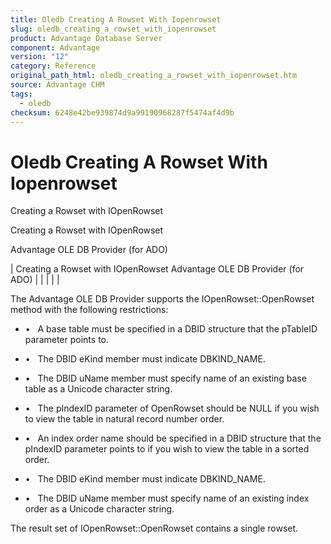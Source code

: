 ```yaml
---
title: Oledb Creating A Rowset With Iopenrowset
slug: oledb_creating_a_rowset_with_iopenrowset
product: Advantage Database Server
component: Advantage
version: "12"
category: Reference
original_path_html: oledb_creating_a_rowset_with_iopenrowset.htm
source: Advantage CHM
tags:
  - oledb
checksum: 6248e42be939874d9a99190968287f5474af4d9b
---
```


# Oledb Creating A Rowset With Iopenrowset

Creating a Rowset with IOpenRowset

Creating a Rowset with IOpenRowset

Advantage OLE DB Provider (for ADO)

| Creating a Rowset with IOpenRowset  Advantage OLE DB Provider (for ADO) |  |  |  |  |

The Advantage OLE DB Provider supports the IOpenRowset::OpenRowset method with the following restrictions:

- •   A base table must be specified in a DBID structure that the pTableID parameter points to.

- •   The DBID eKind member must indicate DBKIND\_NAME.

- •   The DBID uName member must specify name of an existing base table as a Unicode character string.

- •   The pIndexID parameter of OpenRowset should be NULL if you wish to view the table in natural record number order.

- •   An index order name should be specified in a DBID structure that the pIndexID parameter points to if you wish to view the table in a sorted order.

- •   The DBID eKind member must indicate DBKIND\_NAME.

- •   The DBID uName member must specify name of an existing index order as a Unicode character string.

The result set of IOpenRowset::OpenRowset contains a single rowset.

